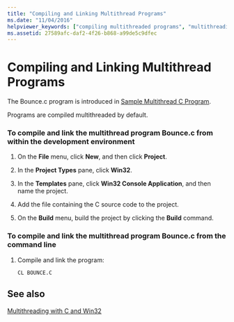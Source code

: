 ```yaml
---
title: "Compiling and Linking Multithread Programs"
ms.date: "11/04/2016"
helpviewer_keywords: ["compiling multithreaded programs", "multithreading [C++], linking programs", "threading [C++], linking programs", "multithreading [C++], compiled programs", "threading [C++], compiled programs", "compiling source code [C++], multithread programs", "linking [C++], multithread programs"]
ms.assetid: 27589afc-daf2-4f26-b868-a99de5c9dfec
---
```

# Compiling and Linking Multithread Programs

The Bounce.c program is introduced in [Sample Multithread C Program](sample-multithread-c-program.md).

Programs are compiled multithreaded by default.

### To compile and link the multithread program Bounce.c from within the development environment

1. On the **File** menu, click **New**, and then click **Project**.

1. In the **Project Types** pane, click **Win32**.

1. In the **Templates** pane, click **Win32 Console Application**, and then name the project.

1. Add the file containing the C source code to the project.

1. On the **Build** menu, build the project by clicking the **Build** command.

### To compile and link the multithread program Bounce.c from the command line

1. Compile and link the program:

    ```
    CL BOUNCE.C
    ```

## See also

[Multithreading with C and Win32](multithreading-with-c-and-win32.md)
